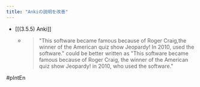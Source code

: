 ```yaml
---
title: "Ankiの説明を改善"
---
```


- [[(3.5.5) Anki]]
    - > "This software became famous because of Roger Craig,the winner of the American quiz show Jeopardy! In 2010, used the software." could be better written as "This software became famous because of Roger Craig, the winner of the American quiz show Jeopardy! in 2010, who used the software."

#pIntEn
